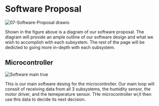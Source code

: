 # Software Proposal
  ![07-Software-Proposal drawio](https://github.com/Team207-S2024/team207-s2024/assets/157151171/1cf9c85b-175a-42b8-bdc6-fe0351766d09)

Shown in the figure above is a diagram of our software proposal. The diagram will provide an ample outline of our software design and what we wish to accomplish with each subsystem. The rest of the page will be dedicted to going more in-depth with each subsystem. 


## Microcontroller  
![Software main true](https://github.com/Team207-S2024/team207-s2024/assets/157151171/140d4266-cc05-446d-b7d4-ed13b9fd61fb)

This is our main software desing for the microcontroller. Our main loop will conssit of receiving data from all 3 subsystems, the humidity sensor, the motor driver, and the temeperature sensor. THe microcontroller wi;ll then use this data to decide its next decision. 

